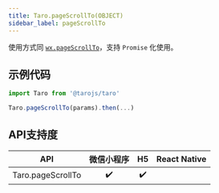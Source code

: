 ```yaml
---
title: Taro.pageScrollTo(OBJECT)
sidebar_label: pageScrollTo
---
```



使用方式同 [`wx.pageScrollTo`](https://developers.weixin.qq.com/miniprogram/dev/api/wx.pageScrollTo.html)，支持 `Promise` 化使用。

## 示例代码

```jsx
import Taro from '@tarojs/taro'

Taro.pageScrollTo(params).then(...)
```



## API支持度


| API | 微信小程序 | H5 | React Native |
| :-: | :-: | :-: | :-: |
| Taro.pageScrollTo | ✔️ | ✔️ |  |

